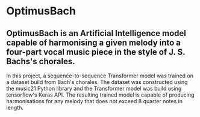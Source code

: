 # OptimusBach

## OptimusBach is an Artificial Intelligence model capable of harmonising a given melody into a four-part vocal music piece in the style of J. S. Bachs's chorales.

In this project, a sequence-to-sequence Transformer model was trained on a dataset build from Bach's chorales. The dataset was constructed using the music21 Python library and the Transformer model was build using tensorflow's Keras API. The resulting trained model is capable of producing harmonisations for any melody that does not exceed 8 quarter notes in length.


